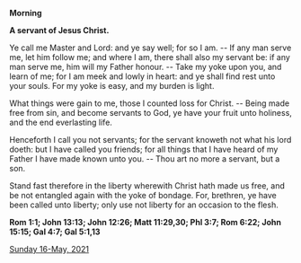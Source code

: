 **Morning**

**A servant of Jesus Christ.**
 
Ye call me Master and Lord: and ye say well; for so I am. -- If any man serve me, let him follow me; and where I am, there shall also my servant be: if any man serve me, him will my Father honour. -- Take my yoke upon you, and learn of me; for I am meek and lowly in heart: and ye shall find rest unto your souls. For my yoke is easy, and my burden is light.
 
What things were gain to me, those I counted loss for Christ. -- Being made free from sin, and become servants to God, ye have your fruit unto holiness, and the end everlasting life.
 
Henceforth I call you not servants; for the servant knoweth not what his lord doeth: but I have called you friends; for all things that I have heard of my Father I have made known unto you. -- Thou art no more a servant, but a son.
 
Stand fast therefore in the liberty wherewith Christ hath made us free, and be not entangled again with the yoke of bondage. For, brethren, ye have been called unto liberty; only use not liberty for an occasion to the flesh.  

**Rom 1:1; John 13:13; John 12:26; Matt 11:29,30; Phl 3:7; Rom 6:22; John 15:15; Gal 4:7; Gal 5:1,13**

[Sunday 16-May, 2021](https://t.me/daily_light)
